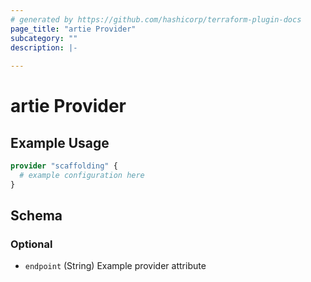 ```yaml
---
# generated by https://github.com/hashicorp/terraform-plugin-docs
page_title: "artie Provider"
subcategory: ""
description: |-
  
---
```


# artie Provider



## Example Usage

```terraform
provider "scaffolding" {
  # example configuration here
}
```

<!-- schema generated by tfplugindocs -->
## Schema

### Optional

- `endpoint` (String) Example provider attribute
